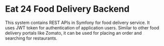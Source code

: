 Eat 24 Food Delivery Backend
========================

This system contains REST APIs in Symfony for food delivery service.
It uses JWT token for authentication of application users.
Similar to other food delivery portals like Zomato, it can be used for placing an order and searching for restaurants.
